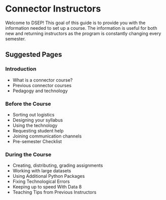 # Connector Instructors

Welcome to DSEP! This goal of this guide is to provide you with the information needed to set up a course. The information is useful for both new and returning instructors as the program is constantly changing every semester.

## Suggested Pages

### Introduction

* What is a connector course?
* Previous connector courses
* Pedagogy and technology

### Before the Course

* Sorting out logistics
* Designing your syllabus
* Using the technology
* Requesting student help
* Joining communication channels
* Pre-semester Checklist

### During the Course

* Creating, distributing, grading assignments
* Working with large datasets
* Using Additional Python Packages
* Fixing Technological Errors
* Keeping up to speed With Data 8
* Teaching Tips from Previous Instructors



